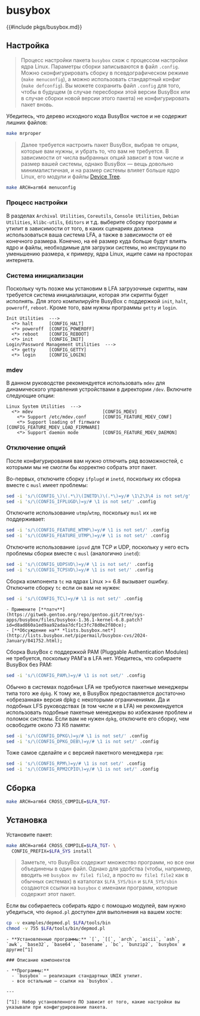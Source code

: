 # busybox

{{#include pkgs/busybox.md}}

## Настройка

> Процесс настройки пакета `busybox` схож с процессом настройки ядра Linux. Параметры сборки записываются в файл `.config`. Можно сконфигурировать сборку в псевдографическом режиме (`make menuconfig`), а можно использовать стандартный конфиг (`make defconfig`). Вы можете сохранить файл `.config` для того, чтобы в будущем (в случае пересборки этой версии BusyBox или в случае сборки новой версии этого пакета) не конфигурировать пакет вновь.

Убедитесь, что дерево исходного кода BusyBox чистое и не содержит лишних файлов:

```bash
make mrproper
```

> Далее требуется настроить пакет BusyBox, выбрав те опции, которые вам нужны, и убрать то, что вам не требуется. В зависимости от числа выбранных опций зависит в том числе и размер вашей системы, однако BusyBox — вещь довольно минималистичная, и на размер системы влияет больше ядро Linux, его модули и файлы [Device Tree](../additional/dtb.md).

```bash
make ARCH=arm64 menuconfig
```

### Процесс настройки

В разделах `Archival Utilities`, `Coreutils`, `Console Utilities`, `Debian Utilities`, `klibc-utils`, `Editors` и т.д. выберите сборку программ и утилит в зависимости от того, в каких сценариях должна использоваться ваша система LFA, а также в зависимости от её конечного размера. Конечно, на её размер куда больше будут влиять ядро и файлы, необходимые для загрузки системы, но инструкции по уменьшению размера, к примеру, ядра Linux, ищите сами на просторах интернета.

### Система инициализации

Поскольку чуть позже мы установим в LFA загрузочные скрипты, нам требуется система инициализации, которая эти скрипты будет исполнять. Для этого компилируйте BusyBox с поддержкой `init`, `halt`, `poweroff`, `reboot`. Кроме того, вам нужны программы `getty` и `login`.

```
Init Utilities  --->
  <*> halt      [CONFIG_HALT]
  <*> poweroff  [CONFIG_POWEROFF]
  <*> reboot    [CONFIG_REBOOT]
  <*> init      [CONFIG_INIT]
Login/Password Management Utilities  --->
  <*> getty     [CONFIG_GETTY]
  <*> login     [CONFIG_LOGIN]
```

### mdev

В данном руководстве рекомендуется использовать `mdev` для динамического управления устройствами в директории `/dev`. Включите следующие опции:

```
Linux System Utilities  --->
  <*> mdev                          [CONFIG_MDEV]
    <*> Support /etc/mdev.conf      [CONFIG_FEATURE_MDEV_CONF]
    <*> Support loading of firmware [CONFIG_FEATURE_MDEV_LOAD_FIRMWARE]
    <*> Support daemon mode         [CONFIG_FEATURE_MDEV_DAEMON]
```

### Отключение опций

После конфигурирования вам нужно отлючить ряд возможностей, с которыми мы не смогли бы корректно собрать этот пакет.

Во-первых, отключите сборку `ifplugd` и `inetd`, поскольку их сборка вместе с `musl` имеет проблемы:

```bash
sed -i 's/\(CONFIG_\)\(.*\)\(INETD\)\(.*\)=y/# \1\2\3\4 is not set/g' .config
sed -i 's/\(CONFIG_IFPLUGD\)=y/# \1 is not set/' .config
```

Отключите использование `utmp`/`wtmp`, поскольку `musl` их не поддерживает:

```bash
sed -i 's/\(CONFIG_FEATURE_WTMP\)=y/# \1 is not set/' .config
sed -i 's/\(CONFIG_FEATURE_UTMP\)=y/# \1 is not set/' .config
```

Отключите использование `ipsvd` для TCP и UDP, поскольку у него есть проблемы сборки вместе с `musl` (аналогично `inetd`):

```bash
sed -i 's/\(CONFIG_UDPSVD\)=y/# \1 is not set/' .config
sed -i 's/\(CONFIG_TCPSVD\)=y/# \1 is not set/' .config
```

Сборка компонента `tc` на ядрах Linux >= 6.8 вызывает ошибку. Отключите сборку `tc` если он вам не нужен:

```bash
sed -i 's/\(CONFIG_TC\)=y/# \1 is not set/' .config
```

~~~admonish tip title="Если вам нужен `tc`" collapsible=true
- Примените [**патч**](https://gitweb.gentoo.org/repo/gentoo.git/tree/sys-apps/busybox/files/busybox-1.36.1-kernel-6.8.patch?id=d8ad860a1ed9aa92adaa7dcf1c3fc78d0e2f80ce);
- [**Обсуждение на** *lists.busybox.net*](http://lists.busybox.net/pipermail/busybox-cvs/2024-January/041752.html);
~~~

Сборка BusyBox с поддержкой PAM (Pluggable Authentication Modules) не требуется, поскольку PAM'a в LFA нет. Убедитесь, что собираете BusyBox без PAM:

```bash
sed -i 's/\(CONFIG_PAM\)=y/# \1 is not set/' .config
```

Обычно в системах подобных LFA не требуются пакетные менеджеры типа того же `dpkg`. К тому же, в BusyBox предоставляется достаточно «обрезанная» версия dpkg с некоторыми ограничениями. Да и подобных LFS руководствах (в том числе и в LFA) не рекомендуется использовать подобные пакетные менеджеры во избежание проблем и поломок системы. Если вам не нужен `dpkg`, отключите его сборку, чем освободите около 73 Кб памяти:

```bash
sed -i 's/\(CONFIG_DPKG\)=y/# \1 is not set/' .config
sed -i 's/\(CONFIG_DPKG_DEB\)=y/# \1 is not set/' .config
```

Тоже самое сделайте и с версией пакетного менеджера `rpm`:

```bash
sed -i 's/\(CONFIG_RPM\)=y/# \1 is not set/' .config
sed -i 's/\(CONFIG_RPM2CPIO\)=y/# \1 is not set/' .config
```

## Сборка

```bash
make ARCH=arm64 CROSS_COMPILE=$LFA_TGT-
```

## Установка

Установите пакет:

```bash
make ARCH=arm64 CROSS_COMPILE=$LFA_TGT- \
  CONFIG_PREFIX=$LFA_SYS install
```

> Заметьте, что BusyBox содержит множество программ, но все они объединены в один файл. Однако для удобства (чтобы, например, вводить не `busybox mv file1 file2`, а просто `mv file1 file2` как в обычных системах) в каталогах `$LFA_SYS/bin` и `$LFA_SYS/sbin` создаются ссылки на `busybox` с именами программ, которые содержит этот пакет.

Если вы собираетесь собирать ядро с помощью модулей, вам нужно убедиться, что `depmod.pl` доступен для выполнения на вашем хосте:

```bash
cp -v examples/depmod.pl $LFA/tools/bin
chmod -v 755 $LFA/tools/bin/depmod.pl
```

~~~admonish note title="Содержимое пакета" collapsible=true
- **Установленные программы:** `[`, `[[`, `arch`, `ascii`, `ash`, `awk`, `base32`, `base64`, `basename`, `bc`, `bunzip2`, `busybox` и другие[^1]

### Описание компонентов

- **Программы:**
  - `busybox` — реализация стандартных UNIX утилит.
  - все остальные — ссылки на `busybox`.

---

[^1]: Набор установленного ПО зависит от того, какие настройки вы указывали при конфигурировании пакета.
~~~
